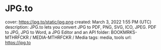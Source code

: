 # JPG.to

cover: https://jpg.to/static/jpg.png
created: March 3, 2022 1:55 PM (UTC)
description: JPG.to lets you convert JPG to PDF, PNG, SVG, ICO, JPEG. PDF to JPG, JPG to Word, a JPG Editor and an API
folder: BOOKMRKS-MTHRFCKR / MEDIA-MTHRFCKR / Media
tags: media, tools
url: https://jpg.to